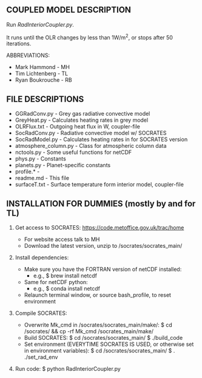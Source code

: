 ## COUPLED MODEL DESCRIPTION

Run *RadInteriorCoupler.py*.

It runs until the OLR changes by less than 1W/m<sup>2</sup>, or stops after 50 iterations.

ABBREVIATIONS:
* Mark Hammond    - MH
* Tim Lichtenberg - TL
* Ryan Boukrouche - RB

## FILE DESCRIPTIONS

* GGRadConv.py - Grey gas radiative convective model
* GreyHeat.py - Calculates heating rates in grey model
* OLRFlux.txt - Outgoing heat flux in W, coupler-file
* SocRadConv.py - Radiative convective model w/ SOCRATES
* SocRadModel.py - Calculates heating rates in for SOCRATES version
* atmosphere_column.py - Class for atmospheric column data
* nctools.py - Some useful functions for netCDF
* phys.py - Constants
* planets.py - Planet-specific constants
* profile.* - 
* readme.md - This file
* surfaceT.txt - Surface temperature form interior model, coupler-file

## INSTALLATION FOR DUMMIES (mostly by and for TL)

1. Get access to SOCRATES: https://code.metoffice.gov.uk/trac/home
    * For website access talk to MH
    * Download the latest version, unzip to /socrates/socrates_main/

1. Install dependencies:
    * Make sure you have the FORTRAN version of netCDF installed:
        * e.g., $ brew install netcdf
    * Same for netCDF python:
        * e.g., $ conda install netcdf
    * Relaunch terminal window, or source bash_profile, to reset environment

1. Compile SOCRATES:
    - Overwrite Mk_cmd in /socrates/socrates_main/make/:
        $ cd /socrates/ && cp -rf Mk_cmd /socrates_main/make/
    - Build SOCRATES:
        $ cd /socrates/socrates_main/
        $ ./build_code
    - Set environment (EVERYTIME SOCRATES IS USED, or otherwise set in environment variables):
        $ cd /socrates/socrates_main/
        $ . ./set_rad_env

1. Run code:
    $ python RadInteriorCoupler.py


